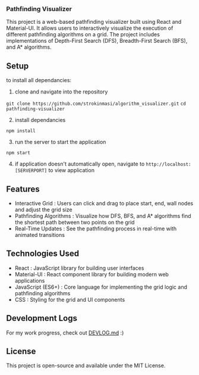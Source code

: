 ### Pathfinding Visualizer

This project is a web-based pathfinding visualizer built using React and Material-UI. It allows users to interactively visualize the execution of different pathfinding algorithms on a grid. The project includes implementations of Depth-First Search (DFS), Breadth-First Search (BFS), and A* algorithms.

## Setup

to install all dependancies:

1. clone and navigate into the repository

`git clone https://github.com/strokinmasi/algorithm_visualizer.git`
`cd pathfinding-visualizer`

2. install dependancies

`npm install`

3. run the server to start the application

`npm start`

4. if application doesn't automatically open, navigate to `http://localhost:[SERVERPORT]` to view application

## Features

- Interactive Grid : Users can click and drag to place start, end, wall nodes and adjust the grid size
- Pathfinding Algorithms : Visualize how DFS, BFS, and A* algorithms find the shortest path between two points on the grid
- Real-Time Updates : See the pathfinding process in real-time with animated transitions

## Technologies Used

- React : JavaScript library for building user interfaces
- Material-UI : React component library for building modern web applications
- JavaScript (ES6+) : Core language for implementing the grid logic and pathfinding algorithms
- CSS : Styling for the grid and UI components

## Development Logs

For my work progress, check out [DEVLOG.md](DEVLOG.md) :)

## License

This project is open-source and available under the MIT License.